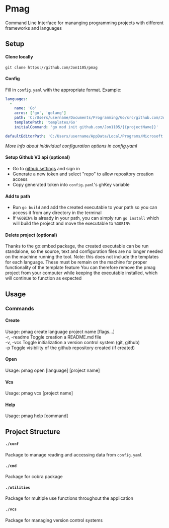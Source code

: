 # Pmag
Command Line Interface for mananging programming projects with different frameworks and languages

## Setup
#### Clone locally
`git clone https://github.com/Jon1105/pmag`
#### Config
Fill in `config.yaml` with the appropriate format. Example:
```yaml
languages:
  - 
    name: 'Go'
    acros: ['go', 'golang']
    path: 'C:/Users/username/Documents/Programming/Go/src/github.com/Jon1105'
    templatePath: 'templates/Go'
    initialCommand: 'go mod init github.com/Jon1105/{{projectName}}'

defaultEditorPath: 'C:/Users/username/AppData/Local/Programs/Microsoft VS Code/bin/code
```
*More info about inidividual configuration options in config.yaml*

#### Setup Github V3 api (optional)
* Go to [github settings](https://github.com/settings/tokens) and sign in
* Generate a new token and select "repo" to allow repository creation access
* Copy generated token into `config.yaml`'s ghKey variable

#### Add to path
* Run `go build` and add the created executable to your path so you can access it from any directory in the terminal
* If `%GOBIN%` is already in your path, you can simply run `go install` which will build the project and move the executable to `%GOBIN%`

#### Delete project (optional)
Thanks to the go:embed package, the created executable can be run standalone, so the source, text and configuration files are no longer needed on the machine running the tool.
Note: this does not include the templates for each language. These must be remain on the machine for proper functionality of the template feature
You can therefore remove the pmag project from your computer while keeping the executable installed, which will continue to function as expected

## Usage
### Commands
#### Create
Usage:
    pmag create language project name [flags...]  
    -r, -readme Toggle creation a README.md file  
    -v, -vcs    Toggle initialization a version control system (git, github)  
    -p          Toggle visibility of the github repository created (if created)  
#### Open
Usage:
    pmag open [language] [project name] 
#### Vcs
Usage:
    pmag vcs [project name]
#### Help
Usage:
    pmag help [command]

## Project Structure
#### `./conf`
Package to manage reading and accessing data from `config.yaml`
#### `./cmd`
Package for cobra package
#### `./utilities`
Package for multiple use functions throughout the application
#### `./vcs`
Package for managing version control systems
